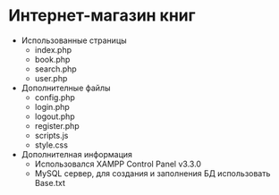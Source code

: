 # Интернет-магазин книг
- Использованные страницы
  - index.php
  - book.php
  - search.php
  - user.php
- Дополнителные файлы
  - config.php
  - login.php
  - logout.php
  - register.php
  - scripts.js
  - style.css
- Дополнителная информация
  - Использовался XAMPP Control Panel v3.3.0
  - MySQL сервер, для создания и заполнения БД использовать Base.txt
